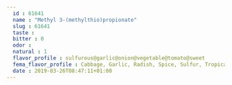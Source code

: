 ```yaml
---
  id : 61641
  name : "Methyl 3-(methylthio)propionate"
  slug : 61641
  taste : 
  bitter : 0
  odor : 
  natural : 1
  flavor_profile : sulfurous@garlic@onion@vegetable@tomato@sweet
  fema_flavor_profile : Cabbage, Garlic, Radish, Spice, Sulfur, Tropical Fruit
  date : 2019-03-26T08:47:11+01:00
---
```



